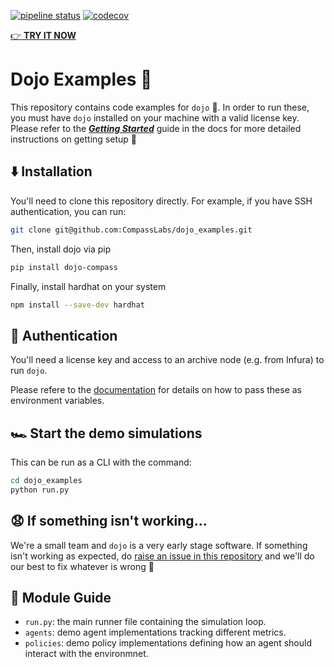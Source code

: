 [![pipeline status](https://github.com/CompassLabs/dojo_examples/actions/workflows/run_all.yml/badge.svg)](https://github.com/CompassLabs/dojo_examples/actions/workflows/run_all.yml)
[![codecov](https://codecov.io/gh/CompassLabs/dojo_examples/branch/main/graph/badge.svg?token=RJWT1KWPWG)](https://codecov.io/gh/CompassLabs/dojo_examples)

[👉 **TRY IT NOW**](https://codesandbox.io/p/github/compasslabs/dojo_examples)

# Dojo Examples 🥷


This repository contains code examples for `dojo` 🎉. In order to run these, you must have `dojo` installed on your machine with a valid license key. Please refer to the [***Getting Started***](https://dojo.compasslabs.ai/tutorial/Getting_Started) guide in the docs for more detailed instructions on getting setup  🙂

## ⬇️ Installation

You'll need to clone this repository directly. For example, if you have SSH authentication, you can run:

```bash
git clone git@github.com:CompassLabs/dojo_examples.git
```


Then, install dojo via pip
```bash
pip install dojo-compass
```

Finally, install hardhat on your system
```bash
npm install --save-dev hardhat
```

## 📄 Authentication
You'll need a license key and access to an archive node (e.g. from Infura) to run `dojo`.

Please refere to the [documentation](https://dojo.compasslabs.ai/tutorial/Getting_Started) for details on how to pass these as environment variables.

## 🏎️ Start the demo simulations

This can be run as a CLI with the command:

```bash
cd dojo_examples
python run.py
```


## 😧 If something isn't working...

We're a small team and `dojo` is a very early stage software. If something isn't working as expected, do [raise an issue in this repository](https://github.com/CompassLabs/dojo_examples/issues) and we'll do our best to fix whatever is wrong 🙂

## 📖 Module Guide

- `run.py`: the main runner file containing the simulation loop.
- `agents`: demo agent implementations tracking different metrics.
-  `policies`: demo policy implementations defining how an agent should interact with the environmnet.
